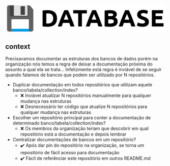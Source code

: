<div align="center">
  <picture>
    <source media="(prefers-color-scheme: dark)" srcset="https://github.com/la-catalog/database/raw/main/res/white.png">
    <img src="https://github.com/la-catalog/database/raw/main/res/black.png">
  </picture>
</div>

## context
Precisavamos documentar as estruturas dos bancos de dados porém na organização nós temos a regra de deixar a documentação próxima do assunto a qual ela se trata... Infelizmente está regra é inviável de se seguir quando falamos de bancos que podem ser utilizado por N repositórios.  

- Duplicar documentação em todos repositórios que utilizam aquele banco/tabela/collection/index?
  - ❌ Inviável atualizar N repositórios manualmente para qualquer mudança nas estruturas
  - ❌ Desnecessário ter código que atualize N repositórios para qualquer mudança nas estruturas
- Escolher um repositório principal para conter a documentação de determinado banco/tabela/collection/index?
  - ❌ Os membros da organização teriam que descobrir em qual repositório está a documentação e depois lembrar
- Centralizar documentações de bancos em um repositório?
  - ✔️ Após dar pin do repositório na organização, se torna um repositório de fácil acesso para documentação
  - ✔️ Fácil de referênciar este repositório em outros README.md
